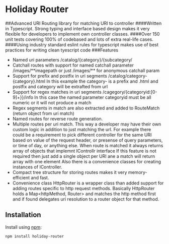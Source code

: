 # Holiday Router
##Advanced URI Routing library for matching URI to controller
####Written in Typescript. Strong typing and interface based design makes it very flexible for developers to implement own controller classes.
####Over 150 unit tests covering 100% of codebased and lots of extra real-life cases.
####Using industry standard eslint rules for typescript makes use of best practices for writing clean tyescript code
###Features
* Named uri parameters /catalog/{category}/{subcategory/
* Catchall routes with support for named catchall parameter /images/\*\*imagepath
or just /images/\*\* for anonymous catchall param
* Support for prefix and postfix in uri segments /catalog/category-{category}.html
In this example the category- is a prefix and .html and postfix and category will be extrafted from url
* Support for regex matches in uri segments /cagegory/{categoryid:[0-9]+}}/info
In this case the named parameter categoryid must be all numeric or it will not produce a match
* Regex segments in match are also extracted and added to RouteMatch (return object from uri match)
* Named routes for reverse route generation. 
* Multiple routes per uri match. This way a developer may have their own custom logic in addition
to just matching the url. For example there could be a requirement to pick different controller
for the same URI based on value of the request header, or presense of query parameters, or time of day,
or anything else. When route is matched it always returns array of objects that implemnt IControllr interface
If this feature is not required then just add a single object per URI ane a match will return array with one element
Also there is a convenience classes for creating instances of IController.
* Compact tree structure for storing routes makes it very memory-efficient and fast.
* Convenience class HttpRouter is a wrapper class than added support for adding routes specific to http request methods. Basically HttpRouter holds a Map<httpMethod, Router> and matches the http method first and if found delegates uri resolution to a router object for that method.

## Installation

Install using [npm](https://www.npmjs.org/):

```sh
npm install holiday-router
```
